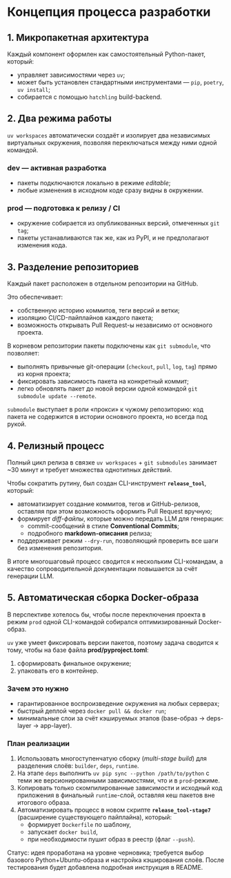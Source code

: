 # Концепция процесса разработки

## 1. Микропакетная архитектура

Каждый компонент оформлен как самостоятельный Python-пакет, который:

- управляет зависимостями через `uv`;
- может быть установлен стандартными инструментами — `pip`, `poetry`, `uv install`;
- собирается с помощью `hatchling` build-backend.

## 2. Два режима работы

`uv workspaces` автоматически создаёт и изолирует два независимых виртуальных окружения, позволяя переключаться между ними одной командой.

### dev — активная разработка

- пакеты подключаются локально в режиме *editable*;
- любые изменения в исходном коде сразу видны в окружении.

### prod — подготовка к релизу / CI

- окружение собирается из опубликованных версий, отмеченных `git tag`;
- пакеты устанавливаются так же, как из PyPI, и не предполагают изменения кода.

## 3. Разделение репозиториев

Каждый пакет расположен в отдельном репозитории на GitHub.

Это обеспечивает:

- собственную историю коммитов, теги версий и ветки;
- изоляцию CI/CD-пайплайнов каждого пакета;
- возможность открывать Pull Request-ы независимо от основного проекта.

В корневом репозитории пакеты подключены как `git submodule`, что позволяет:

- выполнять привычные git-операции (`checkout`, `pull`, `log`, `tag`) прямо из корня проекта;
- фиксировать зависимость пакета на конкретный коммит;
- легко обновлять пакет до новой версии одной командой `git submodule update --remote`.

`submodule` выступает в роли «прокси» к чужому репозиторию: код пакета не содержится в истории основного проекта, но всегда под рукой.

## 4. Релизный процесс

Полный цикл релиза в связке `uv workspaces` + `git submodules` занимает ~30 минут и требует множества однотипных действий.

Чтобы сократить рутину, был создан CLI-инструмент **`release_tool`**, который:

- автоматизирует создание коммитов, тегов и GitHub-релизов, оставляя при этом возможность оформить Pull Request вручную;
- формирует *diff-файлы*, которые можно передать LLM для генерации:
  - commit-сообщений в стиле **Conventional Commits**;
  - подробного **markdown-описания** релиза;
- поддерживает режим `--dry-run`, позволяющий проверить все шаги без изменения репозитория.

В итоге многошаговый процесс сводится к нескольким CLI-командам, а качество сопроводительной документации повышается за счёт генерации LLM.

## 5. Автоматическая сборка Docker-образа

В перспективе хотелось бы, чтобы после переключения проекта в режим `prod` одной CLI-командой собирался оптимизированный Docker-образ.

`uv` уже умеет фиксировать версии пакетов, поэтому задача сводится к тому, чтобы на базе файла **prod/pyproject.toml**:

1. сформировать финальное окружение;
1. упаковать его в контейнер.

### Зачем это нужно

- гарантированное воспроизведение окружения на любых серверах;
- быстрый деплой через `docker pull && docker run`;
- минимальные слои за счёт кэшируемых этапов (base-образ → deps-layer → app-layer).

### План реализации

1. Использовать многоступенчатую сборку (*multi-stage build*) для разделения слоёв: `builder`, `deps`, `runtime`.
1. На этапе `deps` выполнить `uv pip sync --python /path/to/python` с теми же версионированными зависимостями, что и в `prod`-режиме.
1. Копировать только скомпилированные зависимости и исходный код приложения в финальный `runtime`-слой, оставляя кеш пакетов вне итогового образа.
1. Автоматизировать процесс в новом скрипте **`release_tool-stage7`** (расширение существующего пайплайна), который:
   - формирует `Dockerfile` по шаблону,
   - запускает `docker build`,
   - при необходимости пушит образ в реестр (флаг `--push`).

Статус: идея проработана на уровне черновика; требуется выбор базового Python+Ubuntu-образа и настройка кэширования слоёв. После тестирования будет добавлена подробная инструкция в README.
